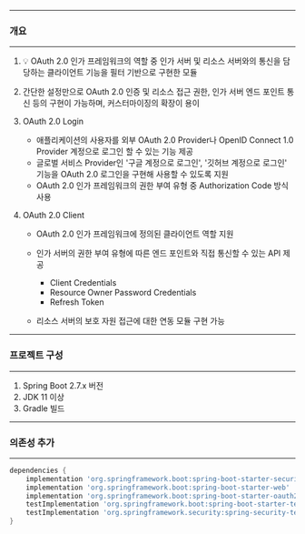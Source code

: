 -----
### 개요
-----
1. 💡 OAuth 2.0 인가 프레임워크의 역할 중 인가 서버 및 리소스 서버와의 통신을 담당하는 클라이언트 기능을 필터 기반으로 구현한 모듈
2. 간단한 설정만으로 OAuth 2.0 인증 및 리소스 접근 권한, 인가 서버 엔드 포인트 통신 등의 구현이 가능하며, 커스터마이징의 확장이 용이
3. OAuth 2.0 Login
   - 애플리케이션의 사용자를 외부 OAuth 2.0 Provider나 OpenID Connect 1.0 Provider 계정으로 로그인 할 수 있는 기능 제공
   - 글로벌 서비스 Provider인 '구글 계정으로 로그인', '깃허브 계정으로 로그인' 기능을 OAuth 2.0 로그인을 구현해 사용할 수 있도록 지원
   - OAuth 2.0 인가 프레임워크의 권한 부여 유형 중 Authorization Code 방식 사용

4. OAuth 2.0 Client
   - OAuth 2.0 인가 프레임워크에 정의된 클라이언트 역할 지원
   - 인가 서버의 권한 부여 유형에 따른 엔드 포인트와 직접 통신할 수 있는 API 제공
     + Client Credentials
     + Resource Owner Password Credentials
     + Refresh Token

   - 리소스 서버의 보호 자원 접근에 대한 연동 모듈 구현 가능

-----
### 프로젝트 구성
-----
1. Spring Boot 2.7.x 버전
2. JDK 11 이상
3. Gradle 빌드

-----
### 의존성 추가
-----
```gradle
dependencies {
    implementation 'org.springframework.boot:spring-boot-starter-security'
    implementation 'org.springframework.boot:spring-boot-starter-web'
    implementation 'org.springframework.boot:spring-boot-starter-oauth2-client'
    testImplementation 'org.springframework.boot:spring-boot-starter-test'
    testImplementation 'org.springframework.security:spring-security-test'
}
```


